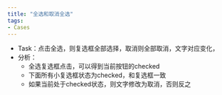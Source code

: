 ```yaml
---
title: "全选和取消全选"
tags: 
- Cases
---
```


- Task：点击全选，则复选框全部选择，取消则全部取消，文字对应变化，
- 分析：
	- 全选复选框点击，可以得到当前按钮的checked
	- 下面所有小复选框状态为checked，和复选框一致
	- 如果当前处于checked状态，则文字修改为取消，否则反之
